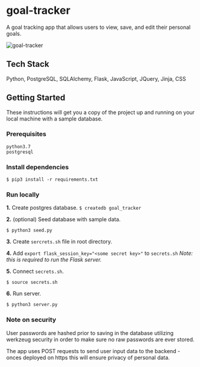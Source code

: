# goal-tracker

A goal tracking app that allows users to view, save, and edit their personal goals.

![goal-tracker](https://user-images.githubusercontent.com/25571355/59982178-0796de80-95c3-11e9-8831-00431b30cab1.gif)


## Tech Stack
Python, PostgreSQL, SQLAlchemy, Flask, JavaScript, JQuery, Jinja, CSS

## Getting Started

These instructions will get you a copy of the project up and running on your local machine with a sample database.

### Prerequisites

```
python3.7
postgresql
```

### Install dependencies 

`$ pip3 install -r requirements.txt`


### Run locally


**1.** Create postgres database.
	`$ createdb goal_tracker`
	
**2.** (optional) Seed database with sample data.

	$ python3 seed.py

**3.** Create `sercrets.sh` file in root directory. 

**4.** Add `export flask_session_key="<some secret key>"` to `secrets.sh` *Note: this is required to run the Flask server.*

**5.** Connect `secrets.sh`. 

	$ source secrets.sh

**6.** Run server.

	$ python3 server.py
	
### Note on security

User passwords are hashed prior to saving in the database utilizing werkzeug security in order to make sure no raw passwords are ever stored. 

The app uses POST requests to send user input data to the backend - onces deployed on https this will ensure privacy of personal data. 